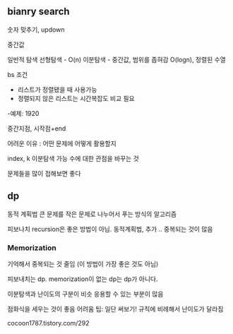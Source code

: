 ## bianry search
숫자 맞추기, updown

중간값

일반적 탐색
선형탐색 - O(n)
이분탐색 - 중간값, 범위를 좁혀감 O(logn), 정렬된 수열

bs 조건
* 리스트가 정렬됐을 때 사용가능
* 정렬되지 않은 리스트는 시간복잡도 비교 필요

-예제: 1920

중간지점, 시작점+end

어려운 이유 : 어떤 문제에 어떻게 활용할지

index, k 이분탐색 가능 수에 대한 관점을 바꾸는 것

문제들을 많이 접해보면 좋다

## dp
동적 계획법
큰 문제를 작은 문제로 나누어서 푸는 방식의 알고리즘

피보나치 recursion은 좋은 방법이 아님. 동적계획법, 추가 ..
중복되는 것이 많음

### Memorization
기억해서 중복되는 것 줄임
(이 방법이 가장 좋은 것도 아님)

피보내치는 dp. memorization이 없는 dp는 dp가 아니다.

이분탐색과 난이도의 구분이 비슷
응용할 수 있는 부분이 많음

점화식을 세우는 것이 좋음
어려움
팁: 일단 써보기!
규칙에 비례해서 난이도가 달라짐


cocoon1787.tistory.com/292
